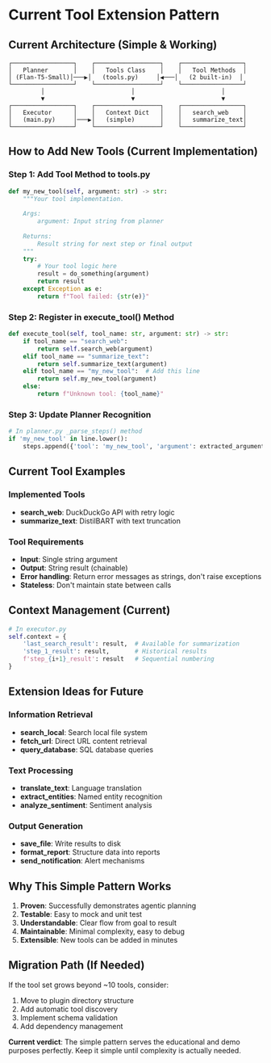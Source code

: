 # Current Tool Extension Pattern

## Current Architecture (Simple & Working)

```
┌─────────────────┐    ┌──────────────────┐    ┌─────────────────┐
│   Planner       │    │   Tools Class    │    │   Tool Methods  │
│ (Flan-T5-Small)│───▶│   (tools.py)     │◀───│   (2 built-in)  │
└─────────────────┘    └──────────────────┘    └─────────────────┘
         │                        │                        │
         ▼                        ▼                        ▼
┌─────────────────┐    ┌──────────────────┐    ┌─────────────────┐
│   Executor      │    │   Context Dict   │    │   search_web    │
│   (main.py)     │───▶│   (simple)       │    │   summarize_text│
└─────────────────┘    └──────────────────┘    └─────────────────┘
```

## How to Add New Tools (Current Implementation)

### Step 1: Add Tool Method to tools.py
```python
def my_new_tool(self, argument: str) -> str:
    """Your tool implementation.
    
    Args:
        argument: Input string from planner
        
    Returns:
        Result string for next step or final output
    """
    try:
        # Your tool logic here
        result = do_something(argument)
        return result
    except Exception as e:
        return f"Tool failed: {str(e)}"
```

### Step 2: Register in execute_tool() Method
```python
def execute_tool(self, tool_name: str, argument: str) -> str:
    if tool_name == "search_web":
        return self.search_web(argument)
    elif tool_name == "summarize_text":
        return self.summarize_text(argument)
    elif tool_name == "my_new_tool":  # Add this line
        return self.my_new_tool(argument)
    else:
        return f"Unknown tool: {tool_name}"
```

### Step 3: Update Planner Recognition
```python
# In planner.py _parse_steps() method
if 'my_new_tool' in line.lower():
    steps.append({'tool': 'my_new_tool', 'argument': extracted_argument})
```

## Current Tool Examples

### Implemented Tools
- **search_web**: DuckDuckGo API with retry logic
- **summarize_text**: DistilBART with text truncation

### Tool Requirements
- **Input**: Single string argument
- **Output**: String result (chainable)
- **Error handling**: Return error messages as strings, don't raise exceptions
- **Stateless**: Don't maintain state between calls

## Context Management (Current)
```python
# In executor.py
self.context = {
    'last_search_result': result,  # Available for summarization
    'step_1_result': result,       # Historical results
    f'step_{i+1}_result': result   # Sequential numbering
}
```

## Extension Ideas for Future

### Information Retrieval
- **search_local**: Search local file system
- **fetch_url**: Direct URL content retrieval
- **query_database**: SQL database queries

### Text Processing  
- **translate_text**: Language translation
- **extract_entities**: Named entity recognition
- **analyze_sentiment**: Sentiment analysis

### Output Generation
- **save_file**: Write results to disk
- **format_report**: Structure data into reports
- **send_notification**: Alert mechanisms

## Why This Simple Pattern Works

1. **Proven**: Successfully demonstrates agentic planning
2. **Testable**: Easy to mock and unit test
3. **Understandable**: Clear flow from goal to result
4. **Maintainable**: Minimal complexity, easy to debug
5. **Extensible**: New tools can be added in minutes

## Migration Path (If Needed)

If the tool set grows beyond ~10 tools, consider:
1. Move to plugin directory structure
2. Add automatic tool discovery
3. Implement schema validation
4. Add dependency management

**Current verdict**: The simple pattern serves the educational and demo purposes perfectly. Keep it simple until complexity is actually needed.
